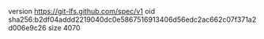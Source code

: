 version https://git-lfs.github.com/spec/v1
oid sha256:b2df04addd2219040dc0e5867516913406d56edc2ac662c07f371a2d006e9c26
size 4070
